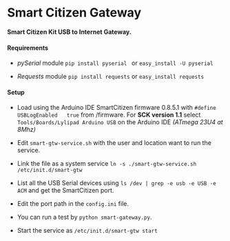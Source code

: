 Smart Citizen Gateway
=====================

**Smart Citizen Kit USB to Internet Gateway.**

#### Requirements

* *pySerial* module `pip install pyserial
` or `easy_install -U pyserial`

* *Requests* module `pip install requests` or `easy_install requests`

#### Setup

* Load using the Arduino IDE SmartCitizen firmware  0.8.5.1 with `#define USBLogEnabled   true` from /firmware. For **SCK version 1.1** select `Tools/Boards/Lylipad Arduino USB` on the Arduino IDE *(ATmega 23U4 at 8Mhz)*

* Edit `smart-gtw-service.sh` with the user and location want to run the service.

* Link the file as a system service `ln -s ./smart-gtw-service.sh /etc/init.d/smart-gtw`

* List all the USB Serial devices using `ls /dev | grep -e usb -e USB -e ACM` and get the SmartCitizen port.

* Edit the port path in the `config.ini` file.

* You can run a test by `python smart-gateway.py`.

* Start the service as `/etc/init.d/smart-gtw start`






